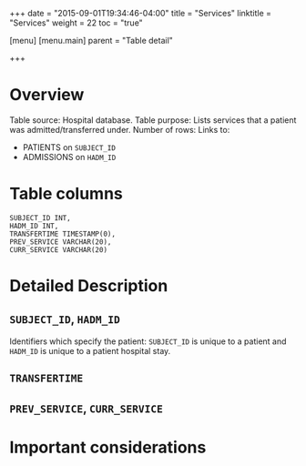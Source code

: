 +++
date = "2015-09-01T19:34:46-04:00"
title = "Services"
linktitle = "Services"
weight = 22
toc = "true"

[menu]
  [menu.main]
    parent = "Table detail"

+++

# Overview

Table source: Hospital database.
Table purpose: Lists services that a patient was admitted/transferred under.
Number of rows: 
Links to: 
* PATIENTS on `SUBJECT_ID`
* ADMISSIONS on `HADM_ID`

# Table columns

	SUBJECT_ID INT, 
	HADM_ID INT, 
	TRANSFERTIME TIMESTAMP(0), 
	PREV_SERVICE VARCHAR(20), 
	CURR_SERVICE VARCHAR(20)
	
# Detailed Description

## `SUBJECT_ID`, `HADM_ID`

Identifiers which specify the patient: `SUBJECT_ID` is unique to a patient and `HADM_ID` is unique to a patient hospital stay.

## `TRANSFERTIME`

## `PREV_SERVICE`, `CURR_SERVICE`


# Important considerations